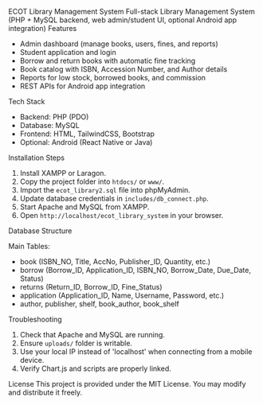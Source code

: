 ECOT Library Management System
Full-stack Library Management System (PHP + MySQL backend, web admin/student UI, optional Android app integration)
Features

- Admin dashboard (manage books, users, fines, and reports)
- Student application and login
- Borrow and return books with automatic fine tracking
- Book catalog with ISBN, Accession Number, and Author details
- Reports for low stock, borrowed books, and commission
- REST APIs for Android app integration

Tech Stack

- Backend: PHP (PDO)
- Database: MySQL
- Frontend: HTML, TailwindCSS, Bootstrap
- Optional: Android (React Native or Java)

Installation Steps

1. Install XAMPP or Laragon.
2. Copy the project folder into `htdocs/` or `www/`.
3. Import the `ecot_library2.sql` file into phpMyAdmin.
4. Update database credentials in `includes/db_connect.php`.
5. Start Apache and MySQL from XAMPP.
6. Open `http://localhost/ecot_library_system` in your browser.

Database Structure

Main Tables:
- book (ISBN_NO, Title, AccNo, Publisher_ID, Quantity, etc.)
- borrow (Borrow_ID, Application_ID, ISBN_NO, Borrow_Date, Due_Date, Status)
- returns (Return_ID, Borrow_ID, Fine_Status)
- application (Application_ID, Name, Username, Password, etc.)
- author, publisher, shelf, book_author, book_shelf

Troubleshooting

1. Check that Apache and MySQL are running.
2. Ensure `uploads/` folder is writable.
3. Use your local IP instead of 'localhost' when connecting from a mobile device.
4. Verify Chart.js and scripts are properly linked.

License
This project is provided under the MIT License. You may modify and distribute it freely.
